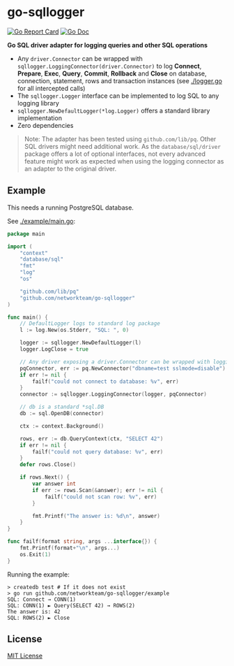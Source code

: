 # go-sqllogger

[![Go Report Card](https://goreportcard.com/badge/github.com/networkteam/go-sqllogger?style=flat-square)](https://goreportcard.com/report/github.com/networkteam/go-sqllogger)
[![Go Doc](https://img.shields.io/badge/godoc-reference-blue.svg?style=flat-square)](http://godoc.org/github.com/networkteam/go-sqllogger)

**Go SQL driver adapter for logging queries and other SQL operations**

* Any `driver.Connector` can be wrapped with `sqllogger.LoggingConnector(driver.Connector)`
  to log **Connect**, **Prepare**, **Exec**, **Query**, **Commit**, **Rollback** and **Close**
  on database, connection, statement, rows and transaction instances
  (see [./logger.go](logger.go) for all intercepted calls)
* The `sqllogger.Logger` interface can be implemented to log SQL to any logging library
* `sqllogger.NewDefaultLogger(*log.Logger)` offers a standard library implementation
* Zero dependencies

> Note: The adapter has been tested using `github.com/lib/pq`. Other SQL drivers might need additional work.
  As the `database/sql/driver` package offers a lot of optional interfaces, not every advanced feature might work
  as expected when using the logging connector as an adapter to the original driver.

## Example

This needs a running PostgreSQL database.

See [./example/main.go](./example/main.go):

```go
package main

import (
	"context"
	"database/sql"
	"fmt"
	"log"
	"os"

	"github.com/lib/pq"
	"github.com/networkteam/go-sqllogger"
)

func main() {
	// DefaultLogger logs to standard log package
	l := log.New(os.Stderr, "SQL: ", 0)

	logger := sqllogger.NewDefaultLogger(l)
	logger.LogClose = true

	// Any driver exposing a driver.Connector can be wrapped with logging  
	pqConnector, err := pq.NewConnector("dbname=test sslmode=disable")
	if err != nil {
		failf("could not connect to database: %v", err)
	}
	connector := sqllogger.LoggingConnector(logger, pqConnector)

	// db is a standard *sql.DB 
	db := sql.OpenDB(connector)

	ctx := context.Background()

	rows, err := db.QueryContext(ctx, "SELECT 42")
	if err != nil {
		failf("could not query database: %v", err)
	}
	defer rows.Close()

	if rows.Next() {
		var answer int
		if err := rows.Scan(&answer); err != nil {
			failf("could not scan row: %v", err)
		}

		fmt.Printf("The answer is: %d\n", answer)
	}
}

func failf(format string, args ...interface{}) {
	fmt.Printf(format+"\n", args...)
	os.Exit(1)
}
```

Running the example:

```
> createdb test # If it does not exist 
> go run github.com/networkteam/go-sqllogger/example
SQL: Connect → CONN(1)
SQL: CONN(1) ► Query(SELECT 42) → ROWS(2)
The answer is: 42
SQL: ROWS(2) ► Close
```

## License

[MIT License](./LICENSE)
